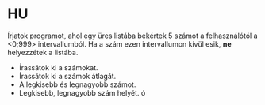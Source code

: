 # HU
Írjatok programot, ahol egy üres listába bekértek 5 számot a felhasználótól a <0;999> intervallumból. Ha a szám ezen intervallumon kívül esik, **ne** helyezzétek a listába.

- Írassátok ki a számokat.
- Írassátok ki a számok átlagát.
- A legkisebb és legnagyobb számot.
- Legkisebb, legnagyobb szám helyét.
ó